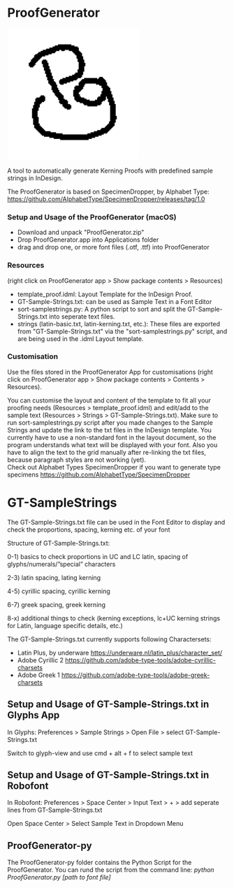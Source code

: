# ProofGenerator
![](data/PG-bw-small.gif)

 A tool to automatically generate Kerning Proofs with predefined sample strings in InDesign. 
 
 The ProofGenerator is based on SpecimenDropper, by Alphabet Type:
 https://github.com/AlphabetType/SpecimenDropper/releases/tag/1.0
 
 ### Setup and Usage of the ProofGenerator (macOS)
- Download and unpack "ProofGenerator.zip"
- Drop ProofGenerator.app into Applications folder
- drag and drop one, or more font files (.otf, .ttf) into ProofGenerator

 ### Resources 
(right click on ProofGenerator app > Show package contents > Resources)

- template_proof.idml: Layout Template for the InDesign Proof.
- GT-Sample-Strings.txt: can be used as Sample Text in a Font Editor
- sort-samplestrings.py: A python script to sort and split the GT-Sample-Strings.txt into seperate text files. 
- strings (latin-basic.txt, latin-kerning.txt, etc.): These files are exported from "GT-Sample-Strings.txt" via the "sort-samplestrings.py" script, and are being used in the .idml Layout template.

### Customisation
Use the files stored in the ProofGenerator App for customisations (right click on ProofGenerator app > Show package contents > Contents > Resources).

You can customise the layout and content of the template to fit all your proofing needs (Resources > template_proof.idml) and edit/add to the sample text (Resources > Strings > GT-Sample-Strings.txt). Make sure to run sort-samplestrings.py script after you made changes to the Sample Strings and update the link to the txt files in the InDesign template. You currently have to use a non-standard font in the layout document, so the program understands what text will be displayed with your font. Also you have to align the text to the grid manually after re-linking the txt files, because paragraph styles are not working (yet).  
Check out Alphabet Types SpecimenDropper if you want to generate type specimens https://github.com/AlphabetType/SpecimenDropper


 
# GT-SampleStrings
 The GT-Sample-Strings.txt file can be used in the Font Editor to display and check the proportions, spacing, kerning etc. of your font

 Structure of GT-Sample-Strings.txt: 
 
 0-1) basics to check proportions in UC and LC latin, spacing of glyphs/numerals/”special” characters
 
 2-3) latin spacing, lating kerning 
 
 4-5) cyrillic spacing, cyrillic kerning 
 
 6-7) greek spacing, greek kerning 
 
 8-x) additional things to check  (kerning exceptions, lc+UC kerning strings for Latin, language specific details, etc.)
 
 The GT-Sample-Strings.txt currently supports following Charactersets:
 
 - Latin Plus, by underware https://underware.nl/latin_plus/character_set/
 - Adobe Cyrillic 2 https://github.com/adobe-type-tools/adobe-cyrillic-charsets
 - Adobe Greek 1 https://github.com/adobe-type-tools/adobe-greek-charsets
 

## Setup and Usage of GT-Sample-Strings.txt in Glyphs App

 In Glyphs: Preferences > Sample Strings > Open File > select GT-Sample-Strings.txt
 
 Switch to glyph-view and use cmd + alt + f to select sample text

 ## Setup and Usage of GT-Sample-Strings.txt in Robofont
 
In Robofont: Preferences > Space Center > Input Text > + > add seperate lines from GT-Sample-Strings.txt 

Open Space Center > Select Sample Text in Dropdown Menu


## ProofGenerator-py
The ProofGenerator-py folder contains the Python Script for the ProofGenerator. You can rund the script from the command line:
*python ProofGenerator.py [path to font file]*
